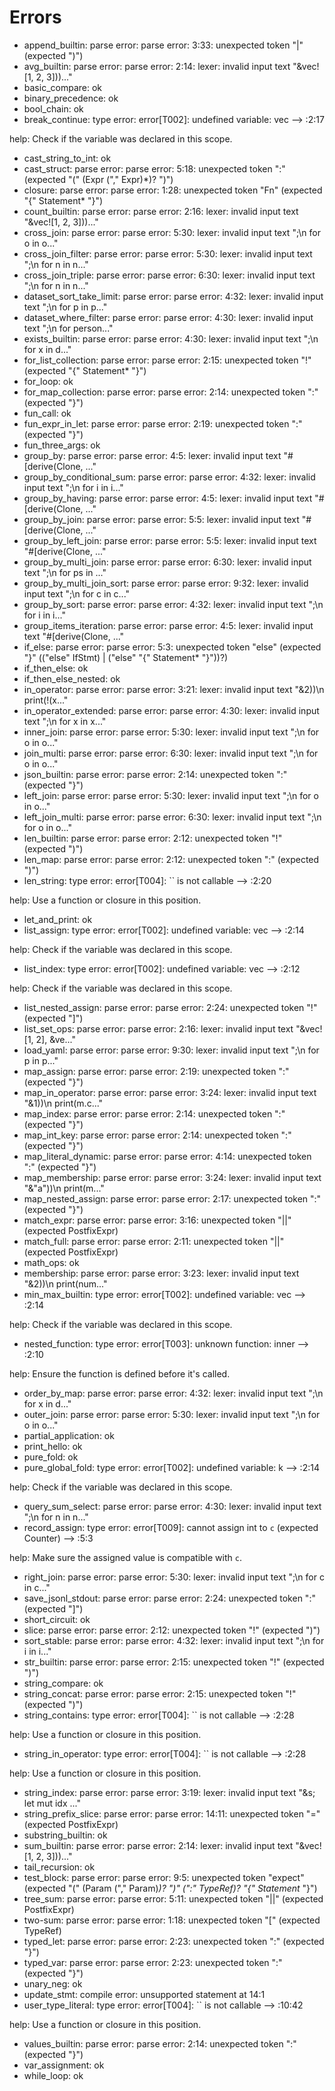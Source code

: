 # Errors

- append_builtin: parse error: parse error: 3:33: unexpected token "|" (expected ")")
- avg_builtin: parse error: parse error: 2:14: lexer: invalid input text "&vec![1, 2, 3]))..."
- basic_compare: ok
- binary_precedence: ok
- bool_chain: ok
- break_continue: type error: error[T002]: undefined variable: vec
  --> :2:17

help:
  Check if the variable was declared in this scope.
- cast_string_to_int: ok
- cast_struct: parse error: parse error: 5:18: unexpected token ":" (expected "(" (Expr ("," Expr)*)? ")")
- closure: parse error: parse error: 1:28: unexpected token "Fn" (expected "{" Statement* "}")
- count_builtin: parse error: parse error: 2:16: lexer: invalid input text "&vec![1, 2, 3]))..."
- cross_join: parse error: parse error: 5:30: lexer: invalid input text ";\n    for o in o..."
- cross_join_filter: parse error: parse error: 5:30: lexer: invalid input text ";\n    for n in n..."
- cross_join_triple: parse error: parse error: 6:30: lexer: invalid input text ";\n    for n in n..."
- dataset_sort_take_limit: parse error: parse error: 4:32: lexer: invalid input text ";\n    for p in p..."
- dataset_where_filter: parse error: parse error: 4:30: lexer: invalid input text ";\n    for person..."
- exists_builtin: parse error: parse error: 4:30: lexer: invalid input text ";\n    for x in d..."
- for_list_collection: parse error: parse error: 2:15: unexpected token "!" (expected "{" Statement* "}")
- for_loop: ok
- for_map_collection: parse error: parse error: 2:14: unexpected token ":" (expected "}")
- fun_call: ok
- fun_expr_in_let: parse error: parse error: 2:19: unexpected token ":" (expected "}")
- fun_three_args: ok
- group_by: parse error: parse error: 4:5: lexer: invalid input text "#[derive(Clone, ..."
- group_by_conditional_sum: parse error: parse error: 4:32: lexer: invalid input text ";\n    for i in i..."
- group_by_having: parse error: parse error: 4:5: lexer: invalid input text "#[derive(Clone, ..."
- group_by_join: parse error: parse error: 5:5: lexer: invalid input text "#[derive(Clone, ..."
- group_by_left_join: parse error: parse error: 5:5: lexer: invalid input text "#[derive(Clone, ..."
- group_by_multi_join: parse error: parse error: 6:30: lexer: invalid input text ";\n    for ps in ..."
- group_by_multi_join_sort: parse error: parse error: 9:32: lexer: invalid input text ";\n    for c in c..."
- group_by_sort: parse error: parse error: 4:32: lexer: invalid input text ";\n    for i in i..."
- group_items_iteration: parse error: parse error: 4:5: lexer: invalid input text "#[derive(Clone, ..."
- if_else: parse error: parse error: 5:3: unexpected token "else" (expected "}" (("else" IfStmt) | ("else" "{" Statement* "}"))?)
- if_then_else: ok
- if_then_else_nested: ok
- in_operator: parse error: parse error: 3:21: lexer: invalid input text "&2))\n  print(!(x..."
- in_operator_extended: parse error: parse error: 4:30: lexer: invalid input text ";\n    for x in x..."
- inner_join: parse error: parse error: 5:30: lexer: invalid input text ";\n    for o in o..."
- join_multi: parse error: parse error: 6:30: lexer: invalid input text ";\n    for o in o..."
- json_builtin: parse error: parse error: 2:14: unexpected token ":" (expected "}")
- left_join: parse error: parse error: 5:30: lexer: invalid input text ";\n    for o in o..."
- left_join_multi: parse error: parse error: 6:30: lexer: invalid input text ";\n    for o in o..."
- len_builtin: parse error: parse error: 2:12: unexpected token "!" (expected ")")
- len_map: parse error: parse error: 2:12: unexpected token ":" (expected ")")
- len_string: type error: error[T004]: `` is not callable
  --> :2:20

help:
  Use a function or closure in this position.
- let_and_print: ok
- list_assign: type error: error[T002]: undefined variable: vec
  --> :2:14

help:
  Check if the variable was declared in this scope.
- list_index: type error: error[T002]: undefined variable: vec
  --> :2:12

help:
  Check if the variable was declared in this scope.
- list_nested_assign: parse error: parse error: 2:24: unexpected token "!" (expected "]")
- list_set_ops: parse error: parse error: 2:16: lexer: invalid input text "&vec![1, 2], &ve..."
- load_yaml: parse error: parse error: 9:30: lexer: invalid input text ";\n    for p in p..."
- map_assign: parse error: parse error: 2:19: unexpected token ":" (expected "}")
- map_in_operator: parse error: parse error: 3:24: lexer: invalid input text "&1))\n  print(m.c..."
- map_index: parse error: parse error: 2:14: unexpected token ":" (expected "}")
- map_int_key: parse error: parse error: 2:14: unexpected token ":" (expected "}")
- map_literal_dynamic: parse error: parse error: 4:14: unexpected token ":" (expected "}")
- map_membership: parse error: parse error: 3:24: lexer: invalid input text "&\"a\"))\n  print(m..."
- map_nested_assign: parse error: parse error: 2:17: unexpected token ":" (expected "}")
- match_expr: parse error: parse error: 3:16: unexpected token "||" (expected PostfixExpr)
- match_full: parse error: parse error: 2:11: unexpected token "||" (expected PostfixExpr)
- math_ops: ok
- membership: parse error: parse error: 3:23: lexer: invalid input text "&2))\n  print(num..."
- min_max_builtin: type error: error[T002]: undefined variable: vec
  --> :2:14

help:
  Check if the variable was declared in this scope.
- nested_function: type error: error[T003]: unknown function: inner
  --> :2:10

help:
  Ensure the function is defined before it's called.
- order_by_map: parse error: parse error: 4:32: lexer: invalid input text ";\n    for x in d..."
- outer_join: parse error: parse error: 5:30: lexer: invalid input text ";\n    for o in o..."
- partial_application: ok
- print_hello: ok
- pure_fold: ok
- pure_global_fold: type error: error[T002]: undefined variable: k
  --> :2:14

help:
  Check if the variable was declared in this scope.
- query_sum_select: parse error: parse error: 4:30: lexer: invalid input text ";\n    for n in n..."
- record_assign: type error: error[T009]: cannot assign int to `c` (expected Counter)
  --> :5:3

help:
  Make sure the assigned value is compatible with `c`.
- right_join: parse error: parse error: 5:30: lexer: invalid input text ";\n    for c in c..."
- save_jsonl_stdout: parse error: parse error: 2:24: unexpected token ":" (expected "]")
- short_circuit: ok
- slice: parse error: parse error: 2:12: unexpected token "!" (expected ")")
- sort_stable: parse error: parse error: 4:32: lexer: invalid input text ";\n    for i in i..."
- str_builtin: parse error: parse error: 2:15: unexpected token "!" (expected ")")
- string_compare: ok
- string_concat: parse error: parse error: 2:15: unexpected token "!" (expected ")")
- string_contains: type error: error[T004]: `` is not callable
  --> :2:28

help:
  Use a function or closure in this position.
- string_in_operator: type error: error[T004]: `` is not callable
  --> :2:28

help:
  Use a function or closure in this position.
- string_index: parse error: parse error: 3:19: lexer: invalid input text "&s; let mut idx ..."
- string_prefix_slice: parse error: parse error: 14:11: unexpected token "=" (expected PostfixExpr)
- substring_builtin: ok
- sum_builtin: parse error: parse error: 2:14: lexer: invalid input text "&vec![1, 2, 3]))..."
- tail_recursion: ok
- test_block: parse error: parse error: 9:5: unexpected token "expect" (expected <ident> "(" (Param ("," Param)*)? ")" (":" TypeRef)? "{" Statement* "}")
- tree_sum: parse error: parse error: 5:11: unexpected token "||" (expected PostfixExpr)
- two-sum: parse error: parse error: 1:18: unexpected token "[" (expected TypeRef)
- typed_let: parse error: parse error: 2:23: unexpected token ":" (expected "}")
- typed_var: parse error: parse error: 2:23: unexpected token ":" (expected "}")
- unary_neg: ok
- update_stmt: compile error: unsupported statement at 14:1
- user_type_literal: type error: error[T004]: `` is not callable
  --> :10:42

help:
  Use a function or closure in this position.
- values_builtin: parse error: parse error: 2:14: unexpected token ":" (expected "}")
- var_assignment: ok
- while_loop: ok
